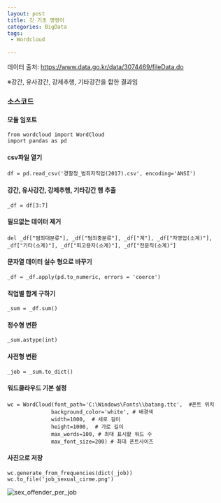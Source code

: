 ```yaml
---
layout: post
title: 깃 기초 명령어
categories: BigData
tags:
 - Wordcloud
 
---
```


데이터 출처: https://www.data.go.kr/data/3074469/fileData.do

※강간, 유사강간, 강제추행, 기타강간을 합한 결과임

### 소스코드   

#### 모듈 임포트  
```
from wordcloud import WordCloud
import pandas as pd
```

#### csv파일 열기 
```
df = pd.read_csv('경찰청_범죄자직업(2017).csv', encoding='ANSI')
```
 
#### 강간, 유사강간, 강제추행, 기타강간 행 추출 
```
_df = df[3:7]
```

#### 필요없는 데이터 제거
```
del _df["범죄대분류"], _df["범죄중분류"], _df["계"], _df["자영업(소계)"], _df["기타(소계)"], _df["피고용자(소계)"], _df["전문직(소계)"]
```

#### 문자열 데이터 실수 형으로 바꾸기
```
_df = _df.apply(pd.to_numeric, errors = 'coerce')
```

#### 직업별 합계 구하기
```
_sum = _df.sum() 
```
#### 정수형 변환 
```
_sum.astype(int) 
```

#### 사전형 변환
```
_job = _sum.to_dict() 
```

#### 워드클라우드 기본 설정
```
wc = WordCloud(font_path='C:\Windows\Fonts\\batang.ttc',  #폰트 위치
              background_color='white', # 배경색
              width=1000,  # 세로 길이
              height=1000,  # 가로 길이
              max_words=100, # 최대 표시할 워드 수
              max_font_size=200) # 최대 폰트사이즈
```

#### 사진으로 저장
```
wc.generate_from_frequencies(dict(_job))
wc.to_file('job_sexual_cirme.png') 
```

![sex_offender_per_job](https://user-images.githubusercontent.com/63631604/81411630-9d0c7400-917d-11ea-8a75-467c63ae0180.png)
